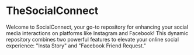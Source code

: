 # TheSocialConnect
Welcome to SocialConnect, your go-to repository for enhancing your social media interactions on platforms like Instagram and Facebook! This dynamic repository combines two powerful features to elevate your online social experience: "Insta Story" and "Facebook Friend Request."
